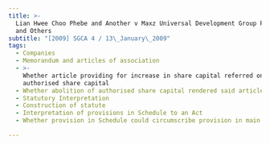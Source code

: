 ```yaml
---
title: >-
  Lian Hwee Choo Phebe and Another v Maxz Universal Development Group Pte Ltd
  and Others
subtitle: "[2009] SGCA 4 / 13\_January\_2009"
tags:
  - Companies
  - Memorandum and articles of association
  - >-
    Whether article providing for increase in share capital referred only to
    authorised share capital
  - Whether abolition of authorised share capital rendered said article otiose
  - Statutory Interpretation
  - Construction of statute
  - Interpretation of provisions in Schedule to an Act
  - Whether provision in Schedule could circumscribe provision in main Act

---
```


